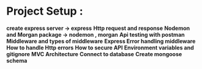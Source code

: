 # Project Setup :

**create express server -> express**
**Http request and response**
**Nodemon and Morgan package -> nodemon , morgan**
**Api testing with postman**
**Middleware and types of middleware**
**Express Error handling middleware**
**How to handle Http errors**
**How to secure API**
**Environment variables and gitignore**
**MVC Architecture**
**Connect to database**
**Create mongoose schema**
